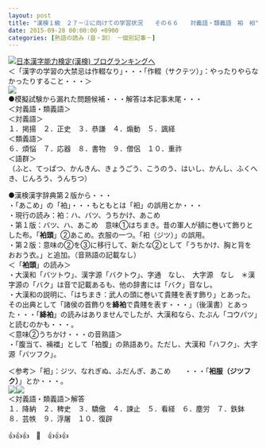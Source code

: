 ```yaml
---
layout: post
title: "漢検１級　２７－②に向けての学習状況　　その６６　　対義語・類義語　袙　衵"
date: 2015-09-28 00:00:00 +0900
categories: [熟語の読み（音・訓）　－個別記事－]
---
```


[![](/syuusyuu9701/assets/images/漢検１級-２７－②に向けての学習状況-その６６-対義語・類義語-袙-衵-br_c_3028_1.gif)](http://blog.with2.net/link.php?1659096:3028 "日本漢字能力検定(漢検) ブログランキングへ")[日本漢字能力検定(漢検) ブログランキングへ](http://blog.with2.net/link.php?1659096:3028)  
＜「漢字の学習の大禁忌は作輟なり」・・・「作輟（サクテツ）」：やったりやらなかったりすること・・・＞  
![](/syuusyuu9701/assets/images/漢検１級-２７－②に向けての学習状況-その６６-対義語・類義語-袙-衵-df4d87e20eb85a7ecca877f2c1f6b124.jpg)  
●模擬試験から漏れた問題候補・・・解答は本記事末尾・・・  
＜対義語・類義語＞  
＜対義語＞  
１．掲揚　２．正史　３．恭謙　４．煽動　５．諷経  
＜類義語＞  
６．煩悩　７．応器　８．書物　９．僧侶　１０．重祚  
＜語群＞  
（ふと、てっぱつ、かんきん、きょうごう、こうのう、はいし、かんし、ふくへき、じんろう、うんちつ）  
  
●漢検漢字辞典第２版から・・・  
・「あこめ」の「袙」・・・もともとは「衵」の誤用とか・・・  
・現行の読み：袙：ハ、バツ、うちかけ、あこめ  
・第１版：バツ、ハ、あこめ　意味①はちまき。昔の軍人が額に巻いて飾りとした布。「**袙頭**」②あこめ。衣服の一つ。「衵（ジツ）」の誤用。  
・第２版：意味の②を③に移行して、新たな②として「うちかけ、胸と背をおおう衣。」と追加。（音熟語の記載なし）  
＜「**袙頭**」の読み＞  
・大漢和「バツトウ」、漢字源「バクトウ」、字通　なし、　大字源　なし　＊漢字源の「バク」は音で記載あるも、他の辞書には「バク」音なし。  
・大漢和の説明に、「はちまき：武人の頭に巻いて貴賤を表す飾り」とあった。その出典として「諸侯の首飾りを**絳袙**で貴賤を表す・・・」（後漢書）とあった・・・「**絳袙**」の読みはありませんでしたが、大漢和なら、たぶん「コウバツ」と読むのかも・・・。  
＜意味②うちかけ・・・の音熟語＞  
・「腹当て、裲襠」として「袙腹」の熟語あり。ただし、大漢和「ハフク」、大字源「バツフク」。  
  
＜参考＞「衵」：ジツ、なれぎぬ、ふだんぎ、あこめ　　・・・「**衵服（ジツフク）**」とか・・・。  
![](/syuusyuu9701/assets/images/漢検１級-２７－②に向けての学習状況-その６６-対義語・類義語-袙-衵-3bbb1c167dc40f8fa0949d2902dc8dd3.jpg)![](/syuusyuu9701/assets/images/漢検１級-２７－②に向けての学習状況-その６６-対義語・類義語-袙-衵-3bbb1c167dc40f8fa0949d2902dc8dd3.jpg)  
＜対義語・類義語＞解答  
１．降納　２．稗史　３．驕傲　４．諫止　５．看経　６．塵労　７．鉄鉢　８．芸帙　９．浮屠　１０．復辟  
  
👍👍👍　🐑　👍👍👍  
　